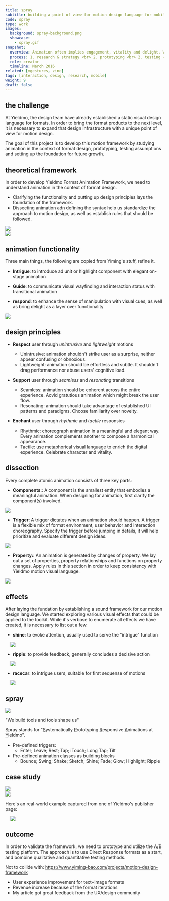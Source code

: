 ```yaml
---
title: spray
subtitle: building a point of view for motion design language for mobile advertising
code: spray
type: work
images:
  background: spray-background.png
  showcase: 
    - spray.gif
snapshot:
  overview: Animation often implies engagement, vitality and delight. When properly applied, animatio ncan enhane user experience and elevate the product quality. 
  process: 1. research & strategy <br> 2. prototyping <br> 2. testing <br> 5. build & iteration <br> 5. implementation
  role: creator
  timeline: March 2016
related: [mgestures, zine]
tags: [interaction, design, research, mobile]
weight: 9
draft: false
---
```


## the challenge

At Yieldmo, the design team have already established a static visual design language for formats. In order to bring the format products to the next level, it is necessary to expand that design infrastructure with a unique point of view for motion design.

The goal of this project is to develop this motion framework by studying animation in the context of format design, prototyping, testing assumptions and setting up the foundation for future growth.

## theoretical framework

In order to develop Yieldmo Format Animation Framework, we need to understand animation in the context of format design.

- Clarifying the functionality and putting up design principles lays the foundation of the framework.
- Dissecting animation adn defining the syntax help us standardize the approach to motion design, as well as establish rules that should be followed.

<div><img src="/work/spray/framework-whiteboard.jpg"></div>
<div><img src="/work/spray/framework-animation.gif"></div>

## animation functionality

Three main things, the following are copied from Yiming's stuff, refine it.

- **Intrigue**: to introduce ad unit or highlight component with elegant on-stage animation

- **Guide**: to communicate visual wayfinding and interaction status with transitional animation

- **respond**: to enhance the sense of manipulation with visual cues, as well as bring delight as a layer over functionality

<div><img src="/work/spray/motion-functionality.gif"></div>


## design principles

- **Respect** user through *unintrusive* and *lightweight* motions
  - Unintrusive: animation shouldn't strike user as a surprise, neither appear confusing or obnoxious.
  - Lightweight: animation should be effortless and subtle. It shouldn't drag performance nor abuse users' cognitive load.

- **Support** user through *seamless* and *resonating* transitions
  - Seamless: animation should be coherent across the entire experience. Aovid gratutious animation which might break the user flow.
  - Resonating: animation should take advantage of established UI patterns and paradigms. Choose familiarity over novelty.

- **Enchant** user through *rhythmic* and *tactile* responsies
  - Rhythmic: choreograph animation in a meaningful and elegant way. Every animation complements another to compose a harmonical appearance.
  - Tactile: use metaphorical visual language to enrich the digital experience. Celebrate character and vitality.


## dissection

Every complete atomic animation consists of three key parts:

- **Components:**: A component is the smallest entity that embodies a meaningful animation. When designing for animation, first clarify the component(s) involved.

<div><img src="/work/spray/dissection-component.gif"></div>

- **Trigger**: A trigger dictates when an animation should happen. A trigger is a flexible mix of format environment, user behavior and interaction choreography. Specify the trigger before jumping in details, it will help prioritize and evaluate different design ideas.

<div><img src="/work/spray/dissection-trigger.gif"></div>

- **Property:**: An animation is generated by changes of property. We lay out a set of properties, property relationships and functions on property changes. Apply rules in this section in order to keep consistency with Yieldmo motion visual language.

<div><img src="/work/spray/dissection-property.gif"></div>



## effects

After laying the fundation by establishing a sound framework for our motion design language. We started exploring various visual effects that could be applied to the toolkit. While it's verbose to enumerate all effects we have created, it is necessary to list out a few.

- **shine**: to evoke attention, usually used to serve the "intrigue" function

<div style="padding: 0 1rem;"><img src="/work/spray/shine.gif"></div>

- **ripple**: to provide feedback, generally concludes a decisive action

<div style="padding: 0 1rem;"><img src="/work/spray/ripple.gif"></div>

- **racecar**: to intrigue users, suitable for first sequense of motions

<div style="padding: 0 1rem;"><img src="/work/spray/racecar.gif"></div>

## spray

<div><img src="/work/spray/illustration.jpg"></div>

"We build tools and tools shape us"

Spray stands for "<u>S</u>ystematically <u>P</u>rototyping <u>R</u>esponsive <u>A</u>nimations at <u>Y</u>ieldmo".

- Pre-defined triggers: 
  - Enter; Leave; Rest; Tap; iTouch; Long Tap; Tilt
- Pre-defined animation classes as building blocks
  - Bounce; Swing; Shake; Sketch; Shine; Fade; Glow; Highlight; Ripple


## case study

<div><img src="/work/spray/postcard-dissection.jpg"></div>
<div><img src="/work/spray/postcard-animation-flow.jpg"></div>

Here's an real-world example captured from one of Yieldmo's publisher page:

<div style="padding: 0 1rem;"><img src="/work/spray/spray-postcard.gif"></div>


## outcome

In order to validate the framework, we need to prototype and utilize the A/B testing platform. The approach is to use Direct Response formats as a start, and bombine qualitative and quantitative testing methods.

Not to collide with: https://www.yiming-bao.com/projects/motion-design-framework

- User experience improvement for text+image formats
- Revenue increase because of the format iterations
- My article got great feedback from the UX/design community